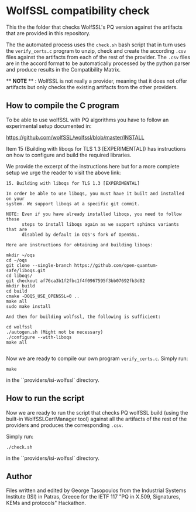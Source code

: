 # WolfSSL compatibility check


This the the folder that checks WolfSSL's PQ version against the artifacts that are provided in this repository.

The the automated process uses the `check.sh` bash script that in turn uses the `verify_certs.c` program to unzip, check and create the according `.csv` files against the artifacts from each of the rest of the provider. The `.csv` files are in the accord format to be automatically processed by the python parser and produce results in the Compatibility Matrix.

** **NOTE** ** : WolfSSL is not really a provider, meaning that it does not offer artifacts but only checks the existing artifacts from the other providers.


## How to compile the C program

To be able to use wolfSSL with PQ algorithms you have to follow an experimental setup documented in:

https://github.com/wolfSSL/wolfssl/blob/master/INSTALL
 
Item 15 (Building with liboqs for TLS 1.3 [EXPERIMENTAL]) has instructions on how to configure and build the required libraries. 

We provide the excerpt of the instructions here but for a more complete setup we urge the reader to visit the above link:

```
15. Building with liboqs for TLS 1.3 [EXPERIMENTAL]

In order be able to use liboqs, you must have it built and installed on your
system. We support liboqs at a specific git commit.

NOTE: Even if you have already installed liboqs, you need to follow these
      steps to install liboqs again as we support sphincs variants that are
      disabled by default in OQS's fork of OpenSSL.

Here are instructions for obtaining and building liboqs:

mkdir ~/oqs
cd ~/oqs
git clone --single-branch https://github.com/open-quantum-safe/liboqs.git
cd liboqs/
git checkout af76ca3b1f2fbc1f4f0967595f3bb07692fb3d82
mkdir build
cd build
cmake -DOQS_USE_OPENSSL=0 ..
make all
sudo make install

And then for building wolfssl, the following is sufficient:

cd wolfssl
./autogen.sh (Might not be necessary)
./configure --with-liboqs
make all


```


Now we are ready to compile our own program `verify_certs.c`. Simply run:

```
make
```

in the ``providers/isi-wolfssl` directory.

## How to run the script 

Now we are ready to run the script that checks PQ wolfSSL build (using the built-in WolfSSLCertManager tool) against all the artifacts of the rest of the providers and produces the corresponding `.csv`.

Simply run:

```
./check.sh
```

in the ``providers/isi-wolfssl` directory.

## Author

Files written and edited by George Tasopoulos from the Industrial Systems Institute (ISI) in Patras, Greece for the IETF 117 "PQ in X.509, Signatures, KEMs and protocols" Hackathon.